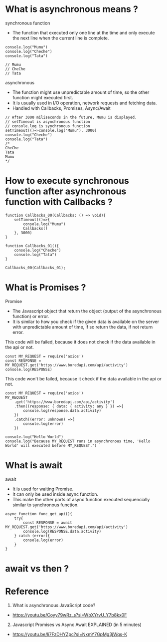# What is asynchronous means ? 

synchronous function
-   The function that executed only one line at the time and only execute the next line when the current line is complete.

```
console.log("Mumu")
console.log("Cheche")
console.log("Tata")

// Mumu
// CheChe
// Tata
```

asynchronous
-   The function might use unpredictable amount of time, so the other function might executed first.
-   It is usually used in I/O operation, network requests and fetching data.
-   Handled with Callbacks, Promises, Async/Await

```
// After 3000 miliseconds in the future, Mumu is displayed.
// setTimeout is asynchronous function
// console.log is synchronous function
setTimeout(()=>console.log("Mumu"), 3000)
console.log("Cheche")
console.log("Tata")
/*
CheChe
Tata
Mumu
*/
```

# How to execute synchronous function after asynchronous function with Callbacks ? 

```
function Callbacks_00(Callbacks: () => void){
    setTimeout(()=>{
        console.log("Mumu")
        Callbacks()
    }, 3000)
}

function Callbacks_01(){
    console.log("Cheche")
    console.log("Tata")
}

Callbacks_00(Callbacks_01);
```

# What is Promises ? 

Promise
-   The Javascript object that return the object (output of the asynchronous function) or error.
-   It is similar to how you check if the given data is available on the server 
    with unpredictable amount of time, if so return the data, if not return error.

This code will be failed, because it does not check if the data available in the api or not.

```
const MY_REQUEST = require('axios')
const RESPONSE = MY_REQUEST.get('https://www.boredapi.com/api/activity')
console.log(RESPONSE)
```

This code won't be failed, because it check if the data available in the api or not.

```
const MY_REQUEST = require('axios')
MY_REQUEST
    .get('https://www.boredapi.com/api/activity')
    .then((response: { data: { activity: any } }) =>{
        console.log(response.data.activity)
    })
    .catch((error: unknown) =>{
        console.log(error)
    })

console.log("Hello World")
console.log("Because MY_REQUEST runs in asynchronous time, 'Hello World' will executed before MY_REQUEST.")
```

# What is await

await
-   It is used for waiting Promise.
-   It can only be used inside async function.
-   This make the other parts of async function executed sequencially similar to synchronous function.

```
async function func_get_api(){
    try{
        const RESPONSE = await MY_REQUEST.get('https://www.boredapi.com/api/activity')
        console.log(RESPONSE.data.activity)
    } catch (error){
        console.log(error)
    }
}
```

# await vs then ?

# Reference
1.  What is asynchronous JavaScript code?
-   https://youtu.be/Coyy79wRz_s?si=WbXYrvU_Y7b8kx0F
2.  Javascript Promises vs Async Await EXPLAINED (in 5 minutes)
-   https://youtu.be/li7FzDHYZpc?si=NxmY7GpMg3jWqs-K
